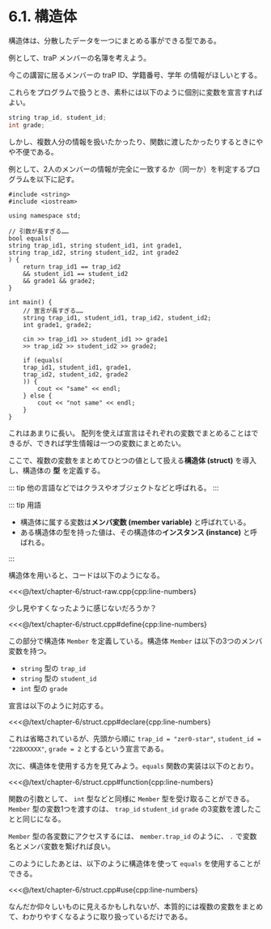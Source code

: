 # 6.1. 構造体

構造体は、分散したデータを一つにまとめる事ができる型である。

例として、traP メンバーの名簿を考えよう。

今この講習に居るメンバーの traP ID、学籍番号、学年 の情報がほしいとする。

これらをプログラムで扱うとき、素朴には以下のように個別に変数を宣言すればよい。

```cpp
string trap_id, student_id;
int grade;
```

しかし、複数人分の情報を扱いたかったり、関数に渡したかったりするときにやや不便である。

例として、2人のメンバーの情報が完全に一致するか（同一か）を判定するプログラムを以下に記す。

```cpp:line-numbers
#include <string>
#include <iostream>

using namespace std;

// 引数が長すぎる……
bool equals(
string trap_id1, string student_id1, int grade1,
string trap_id2, string student_id2, int grade2
) {
    return trap_id1 == trap_id2
    && student_id1 == student_id2
    && grade1 && grade2;
}

int main() {
    // 宣言が長すぎる……
    string trap_id1, student_id1, trap_id2, student_id2;
    int grade1, grade2;

    cin >> trap_id1 >> student_id1 >> grade1
    >> trap_id2 >> student_id2 >> grade2;

    if (equals(
    trap_id1, student_id1, grade1,
    trap_id2, student_id2, grade2
    )) {
        cout << "same" << endl;
    } else {
        cout << "not same" << endl;
    }
}
```

これはあまりに長い。
配列を使えば宣言はそれぞれの変数でまとめることはできるが、できれば学生情報は一つの変数にまとめたい。

ここで、複数の変数をまとめてひとつの値として扱える**構造体 (struct)** を導入し、構造体の **型** を定義する。

::: tip
他の言語などではクラスやオブジェクトなどと呼ばれる。
:::

::: tip 用語

- 構造体に属する変数は**メンバ変数 (member variable)** と呼ばれている。
- ある構造体の型を持った値は、その構造体の**インスタンス (instance)** と呼ばれる。

:::

構造体を用いると、コードは以下のようになる。

<<<@/text/chapter-6/struct-raw.cpp{cpp:line-numbers}

少し見やすくなったように感じないだろうか？

<<<@/text/chapter-6/struct.cpp#define{cpp:line-numbers}

この部分で構造体 `Member` を定義している。構造体 `Member` は以下の3つのメンバ変数を持つ。

- `string` 型の `trap_id`
- `string` 型の `student_id`
- `int` 型の `grade`

宣言は以下のように対応する。

<<<@/text/chapter-6/struct.cpp#declare{cpp:line-numbers}

これは省略されているが、先頭から順に `trap_id = "zer0-star"`, `student_id = "22BXXXXX"`, `grade = 2` とするという宣言である。

次に、構造体を使用する方を見てみよう。`equals` 関数の実装は以下のとおり。

<<<@/text/chapter-6/struct.cpp#function{cpp:line-numbers}

関数の引数として、 `int` 型などと同様に `Member` 型を受け取ることができる。
`Member` 型の変数1つを渡すのは、 `trap_id` `student_id` `grade` の3変数を渡したことと同じになる。

`Member` 型の各変数にアクセスするには、 `member.trap_id` のように、 `.` で変数名とメンバ変数を繋げれば良い。

このようにしたあとは、以下のように構造体を使って `equals` を使用することができる。

<<<@/text/chapter-6/struct.cpp#use{cpp:line-numbers}

なんだか仰々しいものに見えるかもしれないが、本質的には複数の変数をまとめて、わかりやすくなるように取り扱っているだけである。
